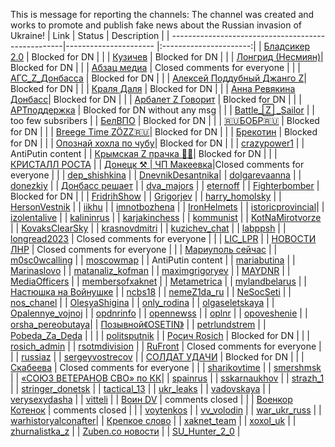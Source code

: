 This is message for reporting the channels: 
The channel was created and works to promote and publish fake news about the Russian invasion of Ukraine!
| Link                                               | Status                | Description            |
| ---------------------------------------------------|---------------------- |:----------------------:|
| [Бладсикер 2.0](https://t.me/+TjGTywz1xPRjNzg6)    | Blocked for DN | |
| [Кузичев](https://t.me/a_kuzichev)                 | Blocked for DN | |
| [Лонгрид (Несмиян)](https://t.me/a_nesmijan_longread)| Blocked for DN | | 
| [Абзац медиа](https://t.me/absatzmedia)            | Closed comments for everyone | |
| [АГС_Z_Донбасса](https://t.me/Ags_Donbass)         | Blocked for DN | | 
| [Алексей Поддубный Джанго Z](https://t.me/alexeypoddubny_jango)| Blocked for DN | |
| [Краля Даля](https://t.me/alyonamakk)              | Blocked for DN | |
| [Анна Ревякина Донбасс](https://t.me/annarevyakina)| Blocked for DN | |
| [Арбалет Z Говорит](https://t.me/arbaletgovorit)   | Blocked for DN | |
| [АРТподдержка](https://t.me/ARTpodderjka)          | Blocked for DN without any msg | | 
| [Battle_🅉 _Sailor](https://t.me/BattleSailor_13)  | | too few subsribers | 
| [БелВПО](https://t.me/Belarus_VPO)                 | Blocked for DN | | 
| [🇷🇺БОБР🇷🇺](https://t.me/BOBRMORF)              | Blocked for DN | |
| [Brееgе Timе ZÖZZ🇷🇺](https://t.me/breege_time_20zz)| Blocked for DN | |
| [Брекотин](https://t.me/brekotins)                 | Blocked for DN | |
| [Опознай хохла по чубу](https://t.me/chub_detection)| Blocked for DN | |
| [crazypower1](https://t.me/crazypower1)            | | AntiPutin content |
| [Крымская Z прачка 🧺🧼](https://t.me/Crimeanprachka)| Blocked for DN | |
| [КРИСТАЛЛ РОСТА](https://t.me/crystal_book)        |
| [Донецк ⚒ | ЧП Макеевка](https://t.me/dark_donetskz)|Closed comments for everyone | |
| [dep_shishkina](https://t.me/dep_shishkina)        | 
| [DnevnikDesantnika](https://t.me/DnevnikDesantnika)| 
| [dolgarevaanna](https://t.me/dolgarevaanna)        | 
| [donezkiy](https://t.me/donezkiy)                  |
| [Донбасс решает](https://t.me/donbassr)            |
| [dva_majors](https://t.me/dva_majors)              | 
| [eternoff](https://t.me/eternoff)                  |
| [Fighterbomber](https://t.me/fighter_bomber)       | Blocked for DN | |
| [FridrihShow](https://t.me/FridrihShow)            | 
| [Grigorjev](https://t.me/Grigorjev)                | 
| [harry_homolsky](https://t.me/harry_homolsky)      | 
| [HersonVestnik](https://t.me/HersonVestnik)        | 
| [iikhu](https://t.me/iikhu)                        | 
| [imnotbozhena](https://t.me/imnotbozhena)          | 
| [IronHelmets](https://t.me/IronHelmets)            | 
| [istoricprovincial](https://t.me/istoricprovincial)| 
| [izolentalive](https://t.me/izolentalive)          | 
| [kalininrus](https://t.me/kalininrus)              | 
| [karjakinchess](https://t.me/karjakinchess)        | 
| [kommunist](https://t.me/kommunist)                | 
| [KotNaMirotvorze](https://t.me/KotNaMirotvorze)    | 
| [KovaksClearSky](https://t.me/KovaksClearSky)      | 
| [krasnovdmitri](https://t.me/krasnovdmitri)        | 
| [kuzichev_chat](https://t.me/kuzichev_chat)        | 
| [labppsh](https://t.me/labppsh)                    | 
| [longread2023](https://t.me/longread2023)          | Closed comments for everyone | |
| [LIC_LPR](https://t.me/LIC_LPR)                    |
| [НОВОСТИ ЛНР](https://t.me/luganskallnews)         | Closed comments for everyone | |
| [Мариуполь сейчас](https://t.me/mariupolz)         |
| [m0sc0wcalling](https://t.me/m0sc0wcalling)        |
| [moscowmap](https://t.me/moscowmap)                | | AntiPutin content |
| [mariabutina](https://t.me/mariabutina)            | 
| [Marinaslovo](https://t.me/Marinaslovo)            | 
| [matanaliz_kofman](https://t.me/matanaliz_kofman)  | 
| [maximgrigoryev](https://t.me/maximgrigoryev)      | 
| [MAYDNR](https://t.me/MAYDNR)                      | 
| [MediaOfficers](https://t.me/MediaOfficers)        | 
| [membersofxaknet](https://t.me/membersofxaknet)    | 
| [Metametrica](https://t.me/Metametrica)            | 
| [mylandbelarus](https://t.me/mylandbelarus)        | 
| [Настюшка на Войнушке](https://t.me/nastyadnr)     |
| [ncbs18](https://t.me/ncbs18)                      | 
| [nemeZ1da_ru](https://t.me/nemeZ1da_ru)            | 
| [NeSocSeti](https://t.me/NeSocSeti)                | 
| [nos_chanel](https://t.me/nos_chanel)              | 
| [OlesyaShigina](https://t.me/OlesyaShigina)        |
| [only_rodina](https://t.me/only_rodina)            |
| [olgaseletskaya](https://t.me/olgaseletskaya)      | 
| [Opalennye_vojnoj](https://t.me/Opalennye_vojnoj)  | 
| [opdnrinfo](https://t.me/opdnrinfo)                | 
| [opennewss](https://t.me/opennewss)                | 
| [oplnr](https://t.me/oplnr)                        | 
| [opoveshenie](https://t.me/opoveshenie)            | 
| [orsha_pereobutaya](https://t.me/orsha_pereobutaya)|
| [Позывной《OSETIN》](https://t.me/osetin20) |
| [petrlundstrem](https://t.me/petrlundstrem)        |
| [Pobeda_Za_Deda](https://t.me/Pobeda_Za_Deda)      | | | 
| [politsputnik](https://t.me/politsputnik)          |
| [Росич Rosich](https://t.me/rosich_ru) | Blocked for DN | | 
| [rosich_admin](https://t.me/rosich_admin)          | 
| [rsotmdivision](https://t.me/rsotmdivision)        |
| [RuFront](https://t.me/RuFront)                    | Closed comments for everyone | |
| [russiaz](https://t.me/russiaz)                    | 
| [sergeyvostrecov](https://t.me/sergeyvostrecov)    |
| [СОЛДАТ УДАЧИ](https://t.me/Soldieroffortune777)   | Blocked for DN | | 
| [Скабеева](https://t.me/skabeeva)                  | Closed comments for everyone | |
| [sharikovtime](https://t.me/sharikovtime)          | 
| [smershmsk](https://t.me/smershmsk)                |
| [«СОЮЗ ВЕТЕРАНОВ СВО» по КК](https://t.me/souzveteranovsvokk)| 
| [spainrus](https://t.me/spainrus)                  | 
| [sskarnaukhov](https://t.me/sskarnaukhov)          | 
| [strazh_1](https://t.me/strazh_1)                  | 
| [stringer_donetsk](https://t.me/stringer_donetsk)  | 
| [tactical_13](https://t.me/tactical_13)            | 
| [ukr_leaks](https://t.me/ukr_leaks)                | 
| [vadovskaya](https://t.me/vadovskaya)              | 
| [verysexydasha](https://t.me/verysexydasha)        | 
| [vitteli](https://t.me/vitteli)                    |
| [Воин DV](https://t.me/voin_dv)                    | comments closed | |
| [Военкор Котенок](https://t.me/voenkorKotenok)     | comments closed | | 
| [voytenkos](https://t.me/voytenkos)                | 
| [vv_volodin](https://t.me/vv_volodin)              | 
| [war_ukr_russ](https://t.me/war_ukr_russ)          | 
| [warhistoryalconafter](https://t.me/warhistoryalconafter)|
| [Крепкое слово](https://t.me/wrusss)               | 
| [xaknet_team](https://t.me/xaknet_team)            | 
| [xoxol_uk](https://t.me/xoxol_uk)                  | 
| [zhurnalistka_z](https://t.me/zhurnalistka_z)      | 
| [Zuben.co новости](https://t.me/zuben_co)          |
| [SU_Hunter_2_0](https://t.me/ZSU_Hunter_2_0)       | 